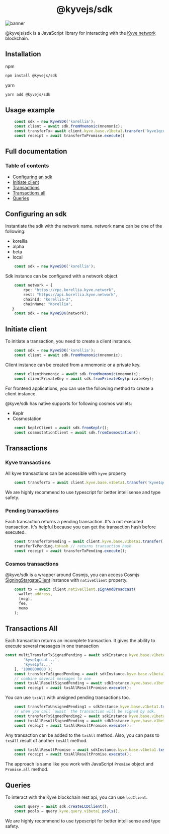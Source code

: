 <div align="center">
  <h1>@kyvejs/sdk</h1>
</div>

![banner](https://arweave.net/Kb1ltyFwjCHflMAcZ7m6C0B7bslOBQ6laRhimaGFthE)

@kyvejs/sdk is a JavaScript library for interacting with the [Kyve network](https://www.kyve.network/) blockchain.

## Installation

npm 
```bash
npm install @kyvejs/sdk
```
yarn

```bash
yarn add @kyvejs/sdk
```

## Usage example

```ts
    const sdk = new KyveSDK('korellia');
    const client = await sdk.fromMnemonic(mnemonic);
    const transferTx= await client.kyve.base.v1beta1.transfer('kyve1qcual...', '1000000000');
    const receipt = await transferTxPromise.execute()
```

## Full documentation

### Table of contents
 - [Configuring an sdk](#configuring-an-sdk)
 - [Initiate client](#initiate-client)
 - [Transactions](#transactions)
 - [Transactions all](#transactions-all)
 - [Queries](#queries)
 
## Configuring an sdk

Instantiate the sdk with the network name. 
network name can be one of the following: 
- korellia
- alpha 
- beta
- local

```ts
    const sdk = new KyveSDK('korellia');
```
Sdk instance can be configured with a network object.

```ts
    const network = {
        rpc: "https://rpc.korellia.kyve.network",
        rest: "https://api.korellia.kyve.network",
        chainId: "korellia-2",
        chainName: "Korellia",
   }
    const sdk = new KyveSDK(network);
```

## Initiate client

To initiate a transaction, you need to create a client instance.

```ts
    const sdk = new KyveSDK('korellia');
    const client = await sdk.fromMnemonic(mnemonic);
```

Client instance can be created from a mnemonic or a private key.

```ts
    const clientMnenonic = await sdk.fromMnemonic(mnemonic);
    const clientPrivateKey = await sdk.fromPrivateKey(privateKey);
```
For frontend applications, you can use the following method to create a client instance.

@kyve/sdk has native supports for following cosmos wallets:
- Keplr 
- Cosmostation

```ts
    const keplrClient = await sdk.fromKeplr();
    const cosmostationClient = await sdk.fromCosmostation();
```
## Transactions

### Kyve transactions

All kyve transactions can be accessible with `kyve` property 
```ts
    const transferTx = await client.kyve.base.v1beta1.transfer('kyve1qcual...', '1000000000');
```

We are highly recommend to use typescript for better intellisense and type safety.

### Pending transactions

Each transaction returns a pending transaction. It's a not executed transaction. It's helpful because you can get the transaction hash before executed.
```ts
    const transferTxPending = await client.kyve.base.v1beta1.transfer('kyve1qcual...', '1000000000');
    transferTxPending.txHash // returns transaction hash
    const receipt = await transferTxPending.execute();
```
### Cosmos transactions

@kyve/sdk is a wrapper around Cosmjs, you can access Cosmjs [SigningStargateClient](https://cosmos.github.io/cosmjs/latest/stargate/classes/SigningStargateClient.html) instance with `nativeClient` property.
```ts
    const tx = await client.nativeClient.signAndBroadcast(
      wallet.address,
      [msg],
      fee,
      memo
    );
```

## Transactions All 

Each transaction returns an incomplete transaction. It gives the ability to execute several messages in one transaction
```ts
const multiTransferTxSignedPending = await sdkInstance.kyve.base.v1beta1.multiTransfer([
        'kyve1qcual...',
        'kyve1pfs...'
    ], '1000000000');
    const transferTxSignedPending = await sdkInstance.kyve.base.v1beta1.transfer('kyve1qcua....', '1000000000');
    // combine several messages to one
    const txsAllResultSignedPending = await sdkInstance.kyve.base.v1beta1.txsAll([multiTransferTxSignedPending, transferTxSignedPending]);
    const receipt = await txsAllResultPromise.execute();
```

You can use `txsAll` with unsigned pending transactions too.
```ts
    const transferTxUnsignedPending1 = sdkInstance.kyve.base.v1beta1.transfer('kyve1qcua....', '1000000000');
    // when you call `await` the transaction will be signed by sdk.
    const transferTxSignedPending2 = await sdkInstance.kyve.base.v1beta1.transfer('kyve1qcua....', '1000000000');
    const txsAllResultSignedPending = await sdkInstance.kyve.base.v1beta1.txsAll([transferTxUnsignedPending1, transferTxSignedPending2]);
    const receipt = await txsAllResultPromise.execute();

```

Any transaction can be added to the `txsAll` method. Also, you can pass to `txsAll` result of another `txsAll` method.
```ts
    const txsAllResultPromise = await sdkInstance.kyve.base.v1beta1.txsAll([await sdkInstance.kyve.base.v1beta1.txsAll([trx1, trx2]), transferTxPending]);
    const receipt = await txsAllResultPromise.execute();
```

The approach is same like you work with JavaScript `Promise` object and `Promise.all` method.

## Queries
To interact with the Kyve blockchain rest api, you can use `lcdClient`.

```ts
    const query = await sdk.createLCDClient();
    const pools = query.kyve.query.v1beta1.pools();
```
We are highly recommend to use typescript for better intellisense and type safety.
